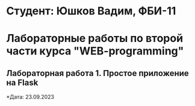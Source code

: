 # Студент: Юшков Вадим, ФБИ-11

# Лабораторные работы по второй части курса "WEB-programming"

## Лабораторная работа 1. Простое приложение на Flask

*Дата: 23.09.2023 
